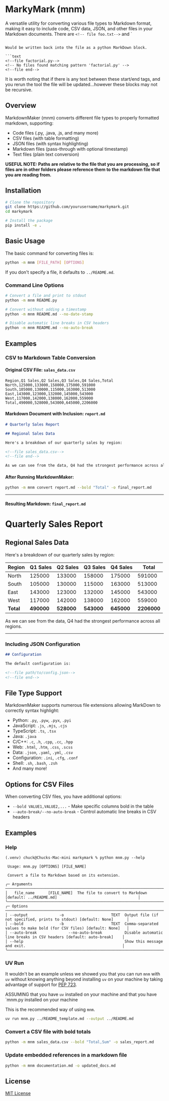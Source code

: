 
# MarkyMark (mnm)
A versatile utility for converting various file types to Markdown format, making it easy to include 
code, CSV data, JSON, and other files in your Markdown documents. There are `<!-- file foo.txt-->` and
`<!--file end-->
<!-- No files found matching pattern 'end' -->
<!--file end-->
```

Would be written back into the file as a python MarkDown block.

```text
<!--file factorial.py-->
<!-- No files found matching pattern 'factorial.py' -->
<!--file end-->
```


It is worth noting that if there is any text between these start/end tags, and you rerun the tool the file
will be updated...however these blocks may not be recursive.

## Overview
MarkdownMaker (mnm) converts different file types to properly formatted markdown, supporting:
- Code files (.py, .java, .js, and many more)
- CSV files (with table formatting)
- JSON files (with syntax highlighting)
- Markdown files (pass-through with optional timestamp)
- Text files (plain text conversion)

**USEFUL NOTE: Paths are relative to the file that you are processing, so if files are in other folders please
reference them to the markdown file that you are reading from.**

## Installation
``` bash
# Clone the repository
git clone https://github.com/yourusername/markymark.git
cd markymark

# Install the package
pip install -e .
```
## Basic Usage


The basic command for converting files is:
``` bash
python -m mnm [FILE_PATH] [OPTIONS]
```
If you don't specify a file, it defaults to `../README.md`.
### Command Line Options
``` bash
# Convert a file and print to stdout
python -m mnm README.py

# Convert without adding a timestamp
python -m mnm README.md --no-date-stamp

# Disable automatic line breaks in CSV headers
python -m mnm README.md --no-auto-break
```
## Examples
### CSV to Markdown Table Conversion
#### Original CSV File: `sales_data.csv`
``` 
Region,Q1 Sales,Q2 Sales,Q3 Sales,Q4 Sales,Total
North,125000,133000,158000,175000,591000
South,105000,130000,115000,163000,513000
East,143000,123000,132000,145000,543000
West,117000,142000,138000,162000,559000
Total,490000,528000,543000,645000,2206000
```
#### Markdown Document with Inclusion: `report.md`
``` markdown
# Quarterly Sales Report

## Regional Sales Data

Here's a breakdown of our quarterly sales by region:

<!--file sales_data.csv-->
<!--file end-->

As we can see from the data, Q4 had the strongest performance across all regions.
```
#### After Running MarkdownMaker:
``` bash
python -m mnm convert report.md --bold "Total" -o final_report.md
```

---

#### Resulting Markdown: `final_report.md`

# Quarterly Sales Report

## Regional Sales Data

Here's a breakdown of our quarterly sales by region:

| Region | Q1 Sales | Q2 Sales | Q3 Sales | Q4 Sales | Total |
|--------|----------|----------|----------|----------|-------|
| North | 125000 | 133000 | 158000 | 175000 | 591000 |
| South | 105000 | 130000 | 115000 | 163000 | 513000 |
| East | 143000 | 123000 | 132000 | 145000 | 543000 |
| West | 117000 | 142000 | 138000 | 162000 | 559000 |
| **Total** | **490000** | **528000** | **543000** | **645000** | **2206000** |


As we can see from the data, Q4 had the strongest performance across all regions.

---

### Including JSON Configuration
``` markdown
## Configuration

The default configuration is:

<!--file path/to/config.json-->
<!--file end-->
```
## File Type Support
MarkdownMaker supports numerous file extensions allowing MarkDown to correctly syntax highlight:
- Python: `.py`, `.pyw`, `.pyx`, `.pyi`
- JavaScript: `.js`, `.mjs`, `.cjs`
- TypeScript: `.ts`, `.tsx`
- Java: `.java`
- C/C++: `.c`, `.h`, `.cpp`, `.cc`, `.hpp`
- Web: `.html`, `.htm`, `.css`, `.scss`
- Data: `.json`, `.yaml`, `.yml`, `.csv`
- Configuration: `.ini`, `.cfg`, `.conf`
- Shell: `.sh`, `.bash`, `.zsh`
- And many more!

## Options for CSV Files
When converting CSV files, you have additional options:
- `--bold VALUE1,VALUE2,...` - Make specific columns bold in the table
- `--auto-break/--no-auto-break` - Control automatic line breaks in CSV headers

## Examples

### Help

```text
(.venv) chuck@Chucks-Mac-mini markymark % python mnm.py --help
                                                                                                                                                                                                                                                                                                                                                                                   
 Usage: mnm.py [OPTIONS] [FILE_NAME]                                                                                                                                                                                                                                                                                                                                                
                                                                                                                                                                                                                                                                                                                                                                                   
 Convert a file to Markdown based on its extension.                                                                                                                                                                                                                                                                                                                                
                                                                                                                                                                                                                                                                                                                                                                                   
╭─ Arguments ──────────────────────────────────────────────────────────────────────────────────────────────────────────────╮
│   file_name      [FILE_NAME]  The file to convert to Markdown [default: ../README.md]                                    │
╰──────────────────────────────────────────────────────────────────────────────────────────────────────────────────────────╯
╭─ Options ────────────────────────────────────────────────────────────────────────────────────────────────────────────────╮
│ --output              -o                     TEXT  Output file (if not specified, prints to stdout) [default: None]      │
│ --bold                -b                     TEXT  Comma-separated values to make bold (for CSV files) [default: None]   │
│ --auto-break              --no-auto-break          Disable automatic line breaks in CSV headers [default: auto-break]    │
│ --help                                             Show this message and exit.                                           │
╰──────────────────────────────────────────────────────────────────────────────────────────────────────────────────────────╯
```

### UV Run
It wouldn't be an example unless we showed you that you can run `mnm` with `uv` without knowing anything beyond
installing `uv` on your machine by taking advantage of support for [PEP 723](https://peps.python.org/pep-0723/). 

ASSUMING that you have `uv` installed on your machine and that you have `mnm.py installed on your machine

This is the recommended way of using `mnm`.

```bash
uv run mnm.py ../README_template.md --output ../README.md
````



### Convert a CSV file with bold totals
``` bash
python -m mnm sales_data.csv --bold "Total,Sum" -o sales_report.md
```
### Update embedded references in a markdown file
``` bash
python -m mnm documentation.md -o updated_docs.md
```
## License
[MIT License](LICENSE)
